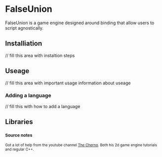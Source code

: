 # FalseUnion
FalseUnion is a game engine designed around binding that allow users to script agnostically.

## Installiation
// fill this area with instaltion steps

## Useage
// fill this area with important usage information about useage
### Adding a language
// fill this with how to add a language

## Libraries

### <sub> Source notes
<sub>Got a lot of help from the youtube channel [The Cherno](https://www.youtube.com/@TheCherno). Both his 2d game engine tutorials and regular C++. 